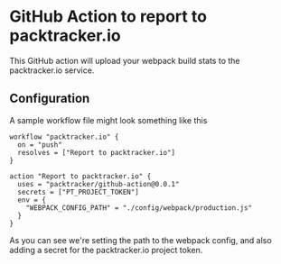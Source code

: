 # GitHub Action to report to packtracker.io

This GitHub action will upload your webpack build stats to the packtracker.io service.

## Configuration

A sample workflow file might look something like this

```
workflow "packtracker.io" {
  on = "push"
  resolves = ["Report to packtracker.io"]
}

action "Report to packtracker.io" {
  uses = "packtracker/github-action@0.0.1"
  secrets = ["PT_PROJECT_TOKEN"]
  env = {
    "WEBPACK_CONFIG_PATH" = "./config/webpack/production.js"
  }
}
```

As you can see we're setting the path to the webpack config, and also adding a secret for the packtracker.io project token.
